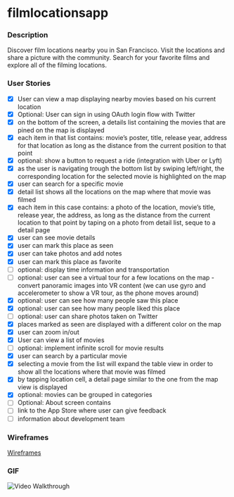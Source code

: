 # filmlocationsapp

### Description

Discover film locations nearby you in San Francisco. Visit the locations and share a picture with the community. Search for your favorite films and explore all of the filming locations.  

### User Stories

- [X] User can view a map displaying nearby movies based on his current location
- [X] Optional: User can sign in using OAuth login flow with Twitter
- [X] on the bottom of the screen, a details list containing the movies that are pined on the map is displayed
- [X] each item in that list contains: movie’s poster, title, release year, address for that location as long as the distance from the current position to that point
- [X] optional: show a button to request a ride (integration with Uber or Lyft) 
- [X] as the user is navigating trough the bottom list by swiping left/right, the corresponding location for the selected movie is highlighted on the map
- [X] user can search for a specific movie
- [X] detail list shows all the locations on the map where that movie was filmed
- [X] each item in this case contains: a photo of the location, movie’s title, release year, the address, as long as the distance from the current location to that point by taping on a photo from detail list, seque to a detail page
- [X] user can see movie details
- [X] user can mark this place as seen
- [X] user can take photos and add notes
- [X] user can mark this place as favorite
- [ ] optional: display time information and transportation
- [ ] optional: user can see a virtual tour for a few locations on the map - convert panoramic images into VR content (we can use gyro and accelerometer to show a VR tour, as the phone moves around)
- [X] optional: user can see how many people saw this place
- [X] optional: user can see how many people liked this place
- [ ] optional: user can share photos taken on Twitter
- [X] places marked as seen are displayed with a different color on the map
- [X] user can zoom in/out
- [X] User can view a list of movies
- [ ] optional: implement infinite scroll for movie results
- [X] user can search by a particular movie
- [X] selecting a movie from the list will expand the table view in order to show all the locations where that movie was filmed
- [X] by tapping location cell, a detail page similar to the one from the map view is displayed
- [X] optional: movies can be grouped in categories
- [ ] Optional: About screen contains 
- [ ]    link to the App Store where user can give feedback
- [ ]    information about development team

### Wireframes

[Wireframes](https://github.com/FilmLocations/filmlocationsapp/blob/master/wireframes/README.md)

### GIF

<img src='https://github.com/FilmLocations/filmlocationsapp/blob/master/FilmLocations_04_30.gif' title='Video Walkthrough' width='' alt='Video Walkthrough' />

